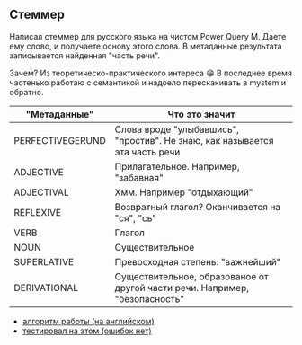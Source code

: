 ## Стеммер
Написал стеммер для русского языка на чистом Power Query M. Даете ему слово, и получаете основу этого слова. В метаданные результата записывается найденная "часть речи". 

Зачем? Из теоретическо-практического интереса 😁 В последнее время частенько работаю с семантикой и надоело перескакивать в mystem и обратно.

"Метаданные"|Что это значит
------------|--------------
PERFECTIVEGERUND|Слова вроде "улыбавшись", "простив". Не знаю, как называется эта часть речи
ADJECTIVE|Прилагательное. Например, "забавная"
ADJECTIVAL|Хмм. Например "отдыхающий"
REFLEXIVE|Возвратный глагол? Оканчивается на "ся", "сь"
VERB|Глагол
NOUN|Cуществительное
SUPERLATIVE|Превосходная степень: "важнейший"
DERIVATIONAL|Cуществительное, образованое от другой части речи. Например, "безопасность"

* [алгоритм работы (на английском)](http://snowball.tartarus.org/algorithms/russian/stemmer.html)
* [тестировал на этом (ошибок нет)](https://github.com/mazko/jssnowball/tree/master/js_snowball/tests/js)
